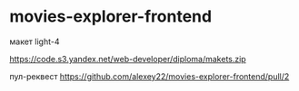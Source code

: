# movies-explorer-frontend

макет light-4

https://code.s3.yandex.net/web-developer/diploma/makets.zip

пул-реквест
https://github.com/alexey22/movies-explorer-frontend/pull/2
